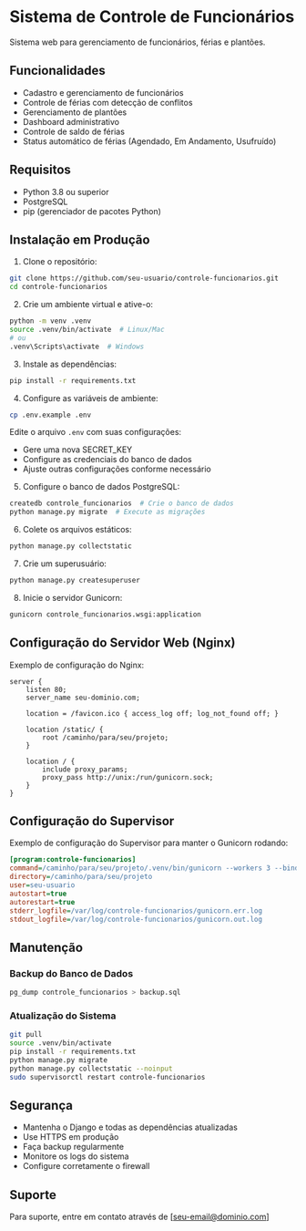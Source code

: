 # Sistema de Controle de Funcionários

Sistema web para gerenciamento de funcionários, férias e plantões.

## Funcionalidades

- Cadastro e gerenciamento de funcionários
- Controle de férias com detecção de conflitos
- Gerenciamento de plantões
- Dashboard administrativo
- Controle de saldo de férias
- Status automático de férias (Agendado, Em Andamento, Usufruído)

## Requisitos

- Python 3.8 ou superior
- PostgreSQL
- pip (gerenciador de pacotes Python)

## Instalação em Produção

1. Clone o repositório:
```bash
git clone https://github.com/seu-usuario/controle-funcionarios.git
cd controle-funcionarios
```

2. Crie um ambiente virtual e ative-o:
```bash
python -m venv .venv
source .venv/bin/activate  # Linux/Mac
# ou
.venv\Scripts\activate  # Windows
```

3. Instale as dependências:
```bash
pip install -r requirements.txt
```

4. Configure as variáveis de ambiente:
```bash
cp .env.example .env
```
Edite o arquivo `.env` com suas configurações:
- Gere uma nova SECRET_KEY
- Configure as credenciais do banco de dados
- Ajuste outras configurações conforme necessário

5. Configure o banco de dados PostgreSQL:
```bash
createdb controle_funcionarios  # Crie o banco de dados
python manage.py migrate  # Execute as migrações
```

6. Colete os arquivos estáticos:
```bash
python manage.py collectstatic
```

7. Crie um superusuário:
```bash
python manage.py createsuperuser
```

8. Inicie o servidor Gunicorn:
```bash
gunicorn controle_funcionarios.wsgi:application
```

## Configuração do Servidor Web (Nginx)

Exemplo de configuração do Nginx:

```nginx
server {
    listen 80;
    server_name seu-dominio.com;

    location = /favicon.ico { access_log off; log_not_found off; }
    
    location /static/ {
        root /caminho/para/seu/projeto;
    }

    location / {
        include proxy_params;
        proxy_pass http://unix:/run/gunicorn.sock;
    }
}
```

## Configuração do Supervisor

Exemplo de configuração do Supervisor para manter o Gunicorn rodando:

```ini
[program:controle-funcionarios]
command=/caminho/para/seu/projeto/.venv/bin/gunicorn --workers 3 --bind unix:/run/gunicorn.sock controle_funcionarios.wsgi:application
directory=/caminho/para/seu/projeto
user=seu-usuario
autostart=true
autorestart=true
stderr_logfile=/var/log/controle-funcionarios/gunicorn.err.log
stdout_logfile=/var/log/controle-funcionarios/gunicorn.out.log
```

## Manutenção

### Backup do Banco de Dados
```bash
pg_dump controle_funcionarios > backup.sql
```

### Atualização do Sistema
```bash
git pull
source .venv/bin/activate
pip install -r requirements.txt
python manage.py migrate
python manage.py collectstatic --noinput
sudo supervisorctl restart controle-funcionarios
```

## Segurança

- Mantenha o Django e todas as dependências atualizadas
- Use HTTPS em produção
- Faça backup regularmente
- Monitore os logs do sistema
- Configure corretamente o firewall

## Suporte

Para suporte, entre em contato através de [seu-email@dominio.com]
